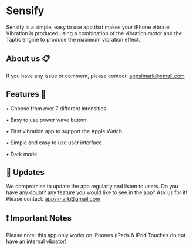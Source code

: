 # Sensify

Sensify is a simple, easy to use app that makes your iPhone vibrate! Vibration is produced using a combination of the vibration motor and the Taptic engine to produce the maximum vibration effect.

## About us 📋

If you have any issue or comment, please contact: <appsimark@gmail.com>

## Features 🚀

• Choose from over 7 different intensities

• Easy to use power wave button

• First vibration app to support the Apple Watch

• Simple and easy to use user interface

• Dark mode

## 📲 Updates

We compromise to update the app regularly and listen to users. Do you have any doubt? any feature you would like to see in the app? Ask us for it! Please contact: <appsimark@gmail.com>

## ❗ Important Notes

Please note: this app only works on iPhones (iPads & iPod Touches do not have an internal vibrator)

